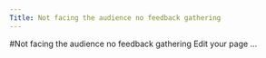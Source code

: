 ```yaml
---
Title: Not facing the audience no feedback gathering
---
```

#Not facing the audience no feedback gathering
Edit your page ...
